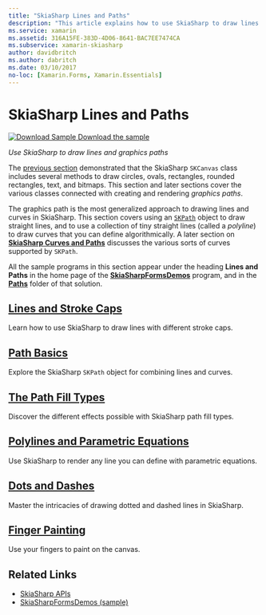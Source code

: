```yaml
---
title: "SkiaSharp Lines and Paths"
description: "This article explains how to use SkiaSharp to draw lines and graphics paths in Xamarin.Forms applications, and demonstrates this with sample code."
ms.service: xamarin
ms.assetid: 316A15FE-383D-4D06-8641-BAC7EE7474CA
ms.subservice: xamarin-skiasharp
author: davidbritch
ms.author: dabritch
ms.date: 03/10/2017
no-loc: [Xamarin.Forms, Xamarin.Essentials]
---
```


# SkiaSharp Lines and Paths

[![Download Sample](~/media/shared/download.png) Download the sample](/samples/xamarin/xamarin-forms-samples/skiasharpforms-demos)

_Use SkiaSharp to draw lines and graphics paths_

The [previous section](~/xamarin-forms/user-interface/graphics/skiasharp/basics/index.md) demonstrated that the SkiaSharp `SKCanvas` class includes several methods to draw circles, ovals, rectangles, rounded rectangles, text, and bitmaps. This section and later sections cover the various classes connected with creating and rendering *graphics paths*.

The graphics path is the most generalized approach to drawing lines and curves in SkiaSharp. This section covers using an [`SKPath`](xref:SkiaSharp.SKPath) object to draw straight lines, and to use a collection of tiny straight lines (called a *polyline*) to draw curves that you can define algorithmically. A later section on [**SkiaSharp Curves and Paths**](../curves/index.md) discusses the various sorts of curves supported by `SKPath`.

All the sample programs in this section appear under the heading **Lines and Paths** in the home page of the [**SkiaSharpFormsDemos**](/samples/xamarin/xamarin-forms-samples/skiasharpforms-demos) program, and in the [**Paths**](https://github.com/xamarin/xamarin-forms-samples/tree/master/SkiaSharpForms/Demos/Demos/SkiaSharpFormsDemos/Paths) folder of that solution.

## [Lines and Stroke Caps](lines.md)

Learn how to use SkiaSharp to draw lines with different stroke caps.

## [Path Basics](paths.md)

Explore the SkiaSharp `SKPath` object for combining lines and curves.

## [The Path Fill Types](fill-types.md)

Discover the different effects possible with SkiaSharp path fill types.

## [Polylines and Parametric Equations](polylines.md)

Use SkiaSharp to render any line you can define with parametric equations.

## [Dots and Dashes](dots.md)

Master the intricacies of drawing dotted and dashed lines in SkiaSharp.

## [Finger Painting](finger-paint.md)

Use your fingers to paint on the canvas.

## Related Links

- [SkiaSharp APIs](/dotnet/api/skiasharp)
- [SkiaSharpFormsDemos (sample)](/samples/xamarin/xamarin-forms-samples/skiasharpforms-demos)